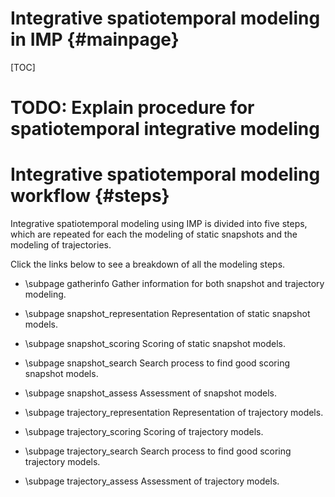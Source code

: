 Integrative spatiotemporal modeling in IMP {#mainpage}
====================================

[TOC]

# TODO: Explain procedure for spatiotemporal integrative modeling

# Integrative spatiotemporal modeling workflow {#steps}

Integrative spatiotemporal modeling using IMP is divided into five steps, which are repeated for each the modeling of static snapshots and the modeling of trajectories.

Click the links below to see a breakdown of all the modeling steps.

- \subpage gatherinfo
  Gather information for both snapshot and trajectory modeling.

- \subpage snapshot_representation
  Representation of static snapshot models.

- \subpage snapshot_scoring
  Scoring of static snapshot models.

- \subpage snapshot_search
  Search process to find good scoring snapshot models. 

- \subpage snapshot_assess
  Assessment of snapshot models.

- \subpage trajectory_representation
  Representation of trajectory models.

- \subpage trajectory_scoring
  Scoring of trajectory models.

- \subpage trajectory_search
  Search process to find good scoring trajectory models.       

- \subpage trajectory_assess
  Assessment of trajectory models.
